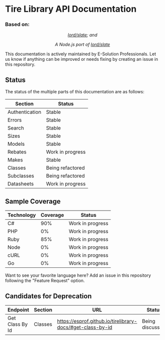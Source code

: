 # Tire Library API Documentation

### Based on:

<p align="center"><i><a href="https://github.com/lord/slate">lord/slate</a>; and</i></p>
<p align="center"><i>A Node.js port of <a href="https://github.com/lord/slate">lord/slate</a></i></p>

This documentation is actively maintained by E-Solution Professionals.
Let us know if anything can be improved or needs fixing by creating an issue in this repository.

## Status 

The status of the multiple parts of this documentation are as follows:

Section | Status
------- | ------
Authentication | Stable
Errors | Stable
Search | Stable
Sizes | Stable
Models | Stable
Rebates | Work in progress
Makes | Stable
Classes | Being refactored
Subclasses | Being refactored
Datasheets | Work in progress

## Sample Coverage

Technology | Coverage | Status
---------- | -------- | ------
C# | 90% | Work in progress
PHP | 0% | Work in progress
Ruby | 85% | Work in progress
Node | 0% | Work in progress
cURL | 0% | Work in progress
Go | 0% | Work in progress
Want to see your favorite language here? Add an issue in this repository following the "Feature Request" option.

## Candidates for Deprecation

Endpoint | Section | URL | Status
-------- | ------- | --- | ------
Get Class By Id | Classes | https://esprof.github.io/tirelibrary-docs/#get-class-by-id | Being discussed.